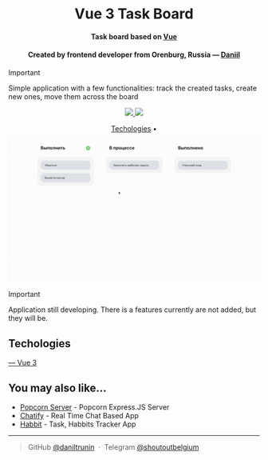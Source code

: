 <h1 align="center">
  Vue 3 Task Board
</h1>

<h4 align="center">Task board based on <a href="https://vuejs.org/" target="_blank">Vue</a></h4>
<h4 align="center">Created by frontend developer from Orenburg, Russia — <a href="https://github.com/daniltrunin" target="_blank">Daniil</a></h4>

> [!IMPORTANT]
> Simple application with a few functionalities: track the created tasks, create new ones, move them across the board

<p align="center">
    <a href="https://t.me/shoutoutbelgium">
    <img src="https://img.shields.io/badge/Telegram-7ec8e3">
    </a>
    <a href="https://github.com/daniltrunin">
    <img src="https://img.shields.io/badge/GitHub-868b8e">
    </a>
</p>

<p align="center">
  <a href="#techologies">Techologies</a> •
</p>

![screenshot](./public/presentation.gif)

> [!IMPORTANT]
> Application still developing. There is a features currently are not added, but they will be.

## Techologies

<p align="left">
    <a href="https://vuejs.org/">
        — Vue 3
    </a>
</p>

## You may also like...

- [Popcorn Server](https://github.com/daniltrunin/popcorn-Express.JS-server) - Popcorn Express.JS Server
- [Chatify](https://github.com/daniltrunin/chatify-client) - Real Time Chat Based App
- [Habbit](https://github.com/amitmerchant1990/correo) - Task, Habbits Tracker App

---

> GitHub [@daniltrunin](https://github.com/daniltrunin) &nbsp;&middot;&nbsp;
> Telegram [@shoutoutbelgium](https://t.me/shoutoutbelgium)
